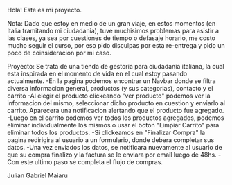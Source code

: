 Hola! Este es mi proyecto.

Nota: Dado que estoy en medio de un gran viaje, en estos momentos (en Italia tramitando mi ciudadania), tuve muchisimos problemas para asistir a las clases,
ya sea por cuestiones de tiempo o defasaje horario, me costo mucho seguir el curso, por eso pido disculpas por esta re-entrega y pido un poco de coinsideracion por mi caso. 

Proyecto: Se trata de una tienda de gestoria para ciudadania italiana, la cual esta inspirada en el momento de vida en el cual estoy pasando actualmente.
-En la pagina podemos encontrar un Navbar donde se filtra diversa informacion general, productos (y sus categorias), contacto y el carrito
-Al elegir el producto clickeando "ver producto" podemos ver la informacion del mismo, seleccionar dicho producto en cuestion y enviarlo al carrito. Aparecera una notificacion alertando que el producto fue agregado.
-Luego en el carrito podemos ver todos los productos agregados, podemos eliminar individualmente los mismos o usar el boton "Limpiar Carrito" para eliminar todos los productos.
-Si clickeamos en "Finalizar Compra" la pagina redirigira al usuario a un formulario, donde debera completar sus datos.
-Una vez enviados los datos, se notificara nuevamente al usuario de que su compra finalizo y la factura se le enviara por email luego de 48hs.
-Con este ultimo paso se completa el flujo de compras.



Julian Gabriel Maiaru
